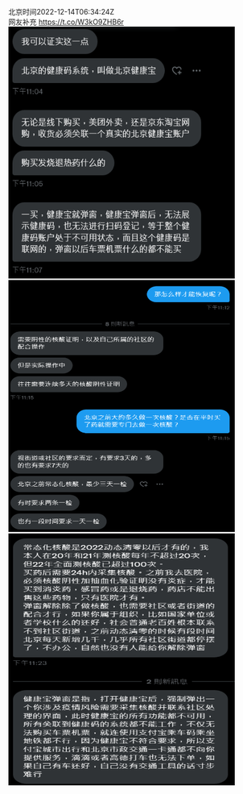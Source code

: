 北京时间2022-12-14T06:34:24Z<br>网友补充 https://t.co/W3kO9ZHB6r<br><img src='/temp/image/2022/n-Month-12/1602794092685033472_0.jpg' width='450' height='500'><img src='/temp/image/2022/n-Month-12/1602794092685033472_1.jpg' width='450' height='500'><img src='/temp/image/2022/n-Month-12/1602794092685033472_2.jpg' width='450' height='500'><br><br>